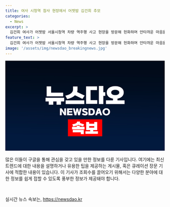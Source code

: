 ```yaml
---
title: 여사 시청역 참사 현장에서 어젯밤 김건희 추모
categories:
  - News
excerpt: >
  김건희 여사가 어젯밤 서울시청역 차량 역주행 사고 현장을 방문해 헌화하며 안타까운 마음을 표현했습니다. 대통령실은 김 여사의 행동에 대해 이해와 존경의 마음을 전했습니다. 이에 대한 공식 발표는 없었지만, 시민이 올린 여사의 모습이 인터넷에 전해지며 이목을 끌고 있습니다. 1일 발생한 사고는 9명의 희생자와 7명의 부상자를 낸 참담한 사고였습니다.
feature_text: >
  김건희 여사가 어젯밤 서울시청역 차량 역주행 사고 현장을 방문해 헌화하며 안타까운 마음을 표현했습니다. 대통령실은 김 여사의 행동에 대해 이해와 존경의 마음을 전했습니다. 이에 대한 공식 발표는 없었지만, 시민이 올린 여사의 모습이 인터넷에 전해지며 이목을 끌고 있습니다. 1일 발생한 사고는 9명의 희생자와 7명의 부상자를 낸 참담한 사고였습니다.
image: '/assets/img/newsdao_breakingnews.jpg'
---
```


<p><img src="/assets/img/newsdao_breakingnews.jpg" alt="flaretime 속보" /></p>

<p>많은 이들이 구글을 통해 관심을 갖고 있을 만한 정보를 다룬 기사입니다. 여기에는 최신 트렌드에 대한 내용을 설명하거나 유용한 팁을 제공하는 게시물, 혹은 큐레이션 장문 기사에 적합한 내용이 있습니다. 이 기사가 조회수를 끌어오기 위해서는 다양한 분야에 대한 정보를 쉽게 접할 수 있도록 풍부한 정보가 제공돼야 합니다. </p>

<p data-ke-size="size16"> &nbsp;</p>
실시간 뉴스 속보는, <a href="https://newsdao.kr" rel="dofollow">https://newsdao.kr</a>


